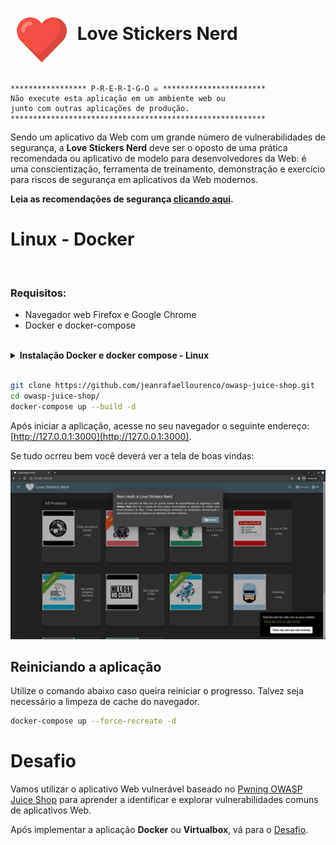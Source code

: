 # <img alt="love" src="imagens/logo.png" style="max-width: 100%;" width="100" height="100" align="middle"> Love Stickers Nerd

```
***************** P-R-E-R-I-G-O ☠️ ***********************
Não execute esta aplicação em um ambiente web ou 
junto com outras aplicações de produção. 
*********************************************************
```
Sendo um aplicativo da Web com um grande número de vulnerabilidades de segurança, a **Love Stickers Nerd** deve ser o oposto de uma prática recomendada ou aplicativo de modelo para desenvolvedores da Web: é uma conscientização, ferramenta de treinamento, demonstração e exercício para riscos de segurança em aplicativos da Web modernos.

**Leia as recomendações de segurança [clicando aqui](./config/README.md).**  

# Linux - Docker

<div style="display: inline_block"><br>
  <h3 align="left">Requisitos:</h3>
  <ul>
    <li>Navegador web Firefox e Google Chrome</li>
    <li>Docker e docker-compose</li>
  </ul>  
</div>
<br> 

<details>
    <summary><b>Instalação Docker e docker compose - Linux</b></summary>  
      <pre>
        sudo apt install -y docker.io docker-compose
        # add usuario ao grupo docker
        sudo usermod -aG docker $USER
        # pode ser necessário reiniciar a sessão para aplicar as permissões ao usuário
      </pre>
  </details><br>

```bash
git clone https://github.com/jeanrafaellourenco/owasp-juice-shop.git
cd owasp-juice-shop/
docker-compose up --build -d
```

Após iniciar a aplicação, acesse no seu navegador o seguinte endereço: [http://127.0.0.1:3000](http://127.0.0.1:3000).  

Se tudo ocrreu bem você deverá ver a tela de boas vindas:  

![boasvindas](./imagens/boasvindas.png)


## Reiniciando a aplicação 

Utilize o comando abaixo caso queira reiniciar o progresso. Talvez seja necessário a limpeza de cache do navegador.
```bash
docker-compose up --force-recreate -d
```

# Desafio

Vamos utilizar o aplicativo Web vulnerável baseado no [Pwning OWASP Juice Shop](https://pwning.owasp-juice.shop/) para aprender a identificar e explorar vulnerabilidades comuns de aplicativos Web.

Após implementar a aplicação **Docker** ou **Virtualbox**, vá para o [Desafio](DESAFIO.md).
